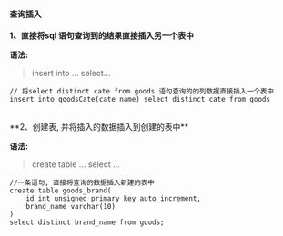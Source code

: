 #### 查询插入

**1、直接将sql 语句查询到的结果直接插入另一个表中**

**语法:** 
> insert into ... select...


```
// 将select distinct cate from goods 语句查询的的列数据直接插入一个表中
insert into goodsCate(cate_name) select distinct cate from goods
```

<br>
**2、创建表, 并将插入的数据插入到创建的表中**


**语法:**
> create table ... select ...

```
//一条语句, 直接将查询的数据插入新建的表中
create table goods_brand(
    id int unsigned primary key auto_increment,
    brand_name varchar(10)
)
select distinct brand_name from goods;
```
